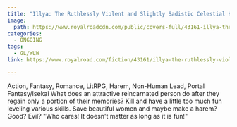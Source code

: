```yaml
---
title: "Illya: The Ruthlessly Violent and Slightly Sadistic Celestial Known as Illya. by Lopiky"
image:
  path: https://www.royalroadcdn.com/public/covers-full/43161-illya-the-ruthlessly-violent-and-slightly-sadistic.jpg
categories:
  - ONGOING
tags:
  - GL/WLW
link: https://www.royalroad.com/fiction/43161/illya-the-ruthlessly-violent-and-slightly-sadistic

---
```

Action, Fantasy, Romance, LitRPG, Harem, Non-Human Lead, Portal Fantasy/Isekai
What does an attractive reincarnated person do after they regain only a portion of their memories?
Kill and have a little too much fun leveling various skills.
Save beautiful women and maybe make a harem?
Good? Evil?
"Who cares! It doesn't matter as long as it is fun!"

